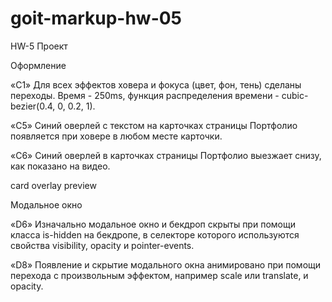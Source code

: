 # goit-markup-hw-05

HW-5 Проект​

Оформление​

«C1» Для всех эффектов ховера и фокуса (цвет, фон, тень) сделаны переходы. Время - 250ms, функция
распределения времени - cubic-bezier(0.4, 0, 0.2, 1).

«C5» Синий оверлей с текстом на карточках страницы Портфолио появляется при ховере в любом месте
карточки.

«C6» Синий оверлей в карточках страницы Портфолио выезжает снизу, как показано на видео.

card overlay preview

Модальное окно​

«D6» Изначально модальное окно и бекдроп скрыты при помощи класса is-hidden на бекдропе, в селекторе
которого используются свойства visibility, opacity и pointer-events.

«D8» Появление и скрытие модального окна анимировано при помощи перехода с произвольным эффектом,
например scale или translate, и opacity.
